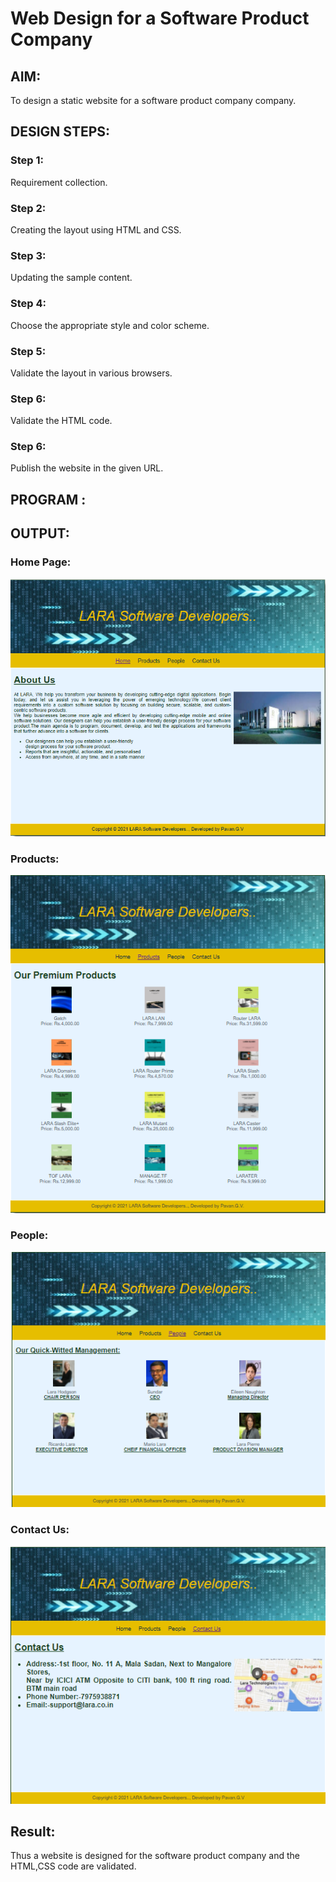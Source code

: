 # Web Design for a Software Product Company

## AIM:

To design a static website for a software product company company.

## DESIGN STEPS:

### Step 1:

Requirement collection.

### Step 2:

Creating the layout using HTML and CSS.

### Step 3:

Updating the sample content.

### Step 4:

Choose the appropriate style and color scheme.

### Step 5:

Validate the layout in various browsers.

### Step 6:

Validate the HTML code.

### Step 6:

Publish the website in the given URL.

## PROGRAM :

## OUTPUT:

### Home Page:
![output](./images/one.png)
### Products:
![output](./images/two.png)
### People:
![output](./images/three.png)
### Contact Us:
![output](./images/four.png)


## Result:

Thus a website is designed for the software product company and the HTML,CSS code are validated.
